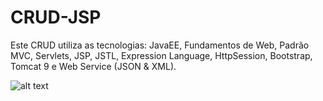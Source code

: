 # CRUD-JSP
Este CRUD utiliza as tecnologias:
JavaEE, Fundamentos de Web, Padrão MVC, Servlets, JSP, JSTL, Expression Language, HttpSession, Bootstrap, Tomcat 9 e Web Service (JSON & XML).


![alt text](https://i.imgur.com/1ITuPZl.png)
